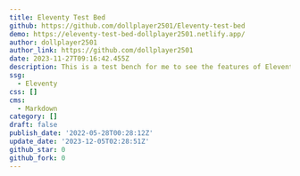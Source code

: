 ```yaml
---
title: Eleventy Test Bed
github: https://github.com/dollplayer2501/Eleventy-test-bed
demo: https://eleventy-test-bed-dollplayer2501.netlify.app/
author: dollplayer2501
author_link: https://github.com/dollplayer2501
date: 2023-11-27T09:16:42.455Z
description: This is a test bench for me to see the features of Eleventy.
ssg:
  - Eleventy
css: []
cms:
  - Markdown
category: []
draft: false
publish_date: '2022-05-28T00:28:12Z'
update_date: '2023-12-05T02:28:51Z'
github_star: 0
github_fork: 0
---
```

